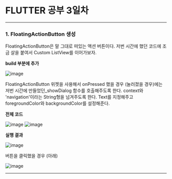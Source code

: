 # FLUTTER 공부 3일차
------------------
### 1. FloatingActionButton 생성

FloatingActionButton은 말 그대로 떠있는 액션 버튼이다. 저번 시간에 했던 코드에 조금 살을 붙여서 Custom ListView를 이어가보자.

**build 부분에 추가**

![image](https://user-images.githubusercontent.com/59796964/72492029-332f2e00-385f-11ea-9774-727631dd932a.png)

FloatingActionButton 위젯을 사용해서 onPressed 했을 경우 (눌러졌을 경우)에는 저번 시간에 만들었던_showDialog 함수를 호출해주도록 한다. context와 'navigation'이라는 String형을 넘겨주도록 한다. Text를 지정해주고 foregroundColor와 backgroundColor를 설정해준다.

**전체 코드**

![image](https://user-images.githubusercontent.com/59796964/72495618-8bb7f880-386a-11ea-84d5-5c8dcb0ba35d.png)
![image](https://user-images.githubusercontent.com/59796964/72495635-996d7e00-386a-11ea-8324-6b2bc8c35718.png)

**실행 결과**

![image](https://user-images.githubusercontent.com/59796964/72495673-b5711f80-386a-11ea-8770-5fee57a471ff.png)

버튼을 클릭했을 경우 (아래)

![image](https://user-images.githubusercontent.com/59796964/72495696-cae64980-386a-11ea-99fe-005c9c6054c2.png)

---------------------
